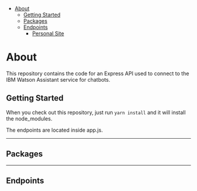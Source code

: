 - [About](#about)
  - [Getting Started](#getting-started)
  - [Packages](#packages)
  - [Endpoints](#endpoints)
    - [Personal Site](#tenant-portal)

# About

This repository contains the code for an Express API used to connect to the IBM Watson Assistant service for chatbots.

## Getting Started

When you check out this repository, just run `yarn install` and it will install the node_modules.

The endpoints are located inside app.js. 

---

## Packages

---

## Endpoints




